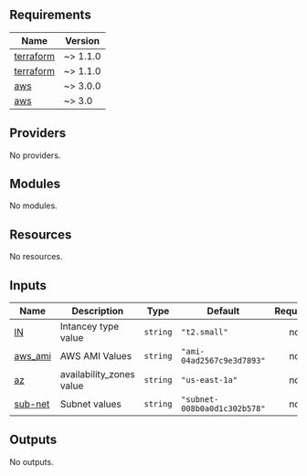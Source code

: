 ## Requirements

| Name | Version |
|------|---------|
| <a name="requirement_terraform"></a> [terraform](#requirement\_terraform) | ~> 1.1.0 |
| <a name="requirement_terraform"></a> [terraform](#requirement\_terraform) | ~> 1.1.0 |
| <a name="requirement_aws"></a> [aws](#requirement\_aws) | ~> 3.0.0 |
| <a name="requirement_aws"></a> [aws](#requirement\_aws) | ~> 3.0 |

## Providers

No providers.

## Modules

No modules.

## Resources

No resources.

## Inputs

| Name | Description | Type | Default | Required |
|------|-------------|------|---------|:--------:|
| <a name="input_IN"></a> [IN](#input\_IN) | Intancey type value | `string` | `"t2.small"` | no |
| <a name="input_aws_ami"></a> [aws\_ami](#input\_aws\_ami) | AWS AMI Values | `string` | `"ami-04ad2567c9e3d7893"` | no |
| <a name="input_az"></a> [az](#input\_az) | availability\_zones value | `string` | `"us-east-1a"` | no |
| <a name="input_sub-net"></a> [sub-net](#input\_sub-net) | Subnet values | `string` | `"subnet-008b0a0d1c302b578"` | no |

## Outputs

No outputs.

